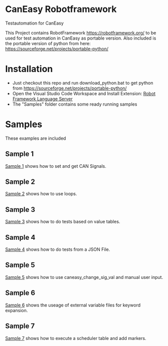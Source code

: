 # CanEasy Robotframework

Testautomation for CanEasy

This Project contains RobotFramework https://robotframework.org/ 
to be used for test automation in CanEasy as portable version. Also included is the
portable version of python from here: https://sourceforge.net/projects/portable-python/

# Installation
  * Just checkout this repo and run download_python.bat to get python from https://sourceforge.net/projects/portable-python/
  * Open the Visual Studio Code Workspace and Install Extension: [Robot Framework Language Server]( https://marketplace.visualstudio.com/items?itemName=robocorp.robotframework-lsp)
  * The "Samples" folder contains some ready running samples

# Samples
These examples are included

## Sample 1
[Sample 1](/CanEasySamples/Sample1) shows how to set and get CAN Signals.

## Sample 2
[Sample 2](/CanEasySamples/Sample2) shows how to use loops.

## Sample 3
[Sample 3](/CanEasySamples/Sample3) shows how to do tests based on value tables.

## Sample 4
[Sample 4](/CanEasySamples/Sample4) shows how to do tests from a JSON File.

## Sample 5
[Sample 5](/CanEasySamples/Sample5) shows how to use caneasy_change_sig_val and manual user input.

## Sample 6
[Sample 6](/CanEasySamples/Sample6) shows the useage of external variable files for keyword expansion.

## Sample 7
[Sample 7](/CanEasySamples/Sample7) shows how to execute a scheduler table and add markers.
